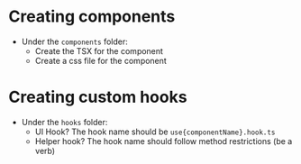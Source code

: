 # Creating components

- Under the `components` folder:
  - Create the TSX for the component
  - Create a css file for the component

# Creating custom hooks

- Under the `hooks` folder:
  - UI Hook? The hook name should be `use{componentName}.hook.ts`
  - Helper hook? The hook name should follow method restrictions (be a verb)